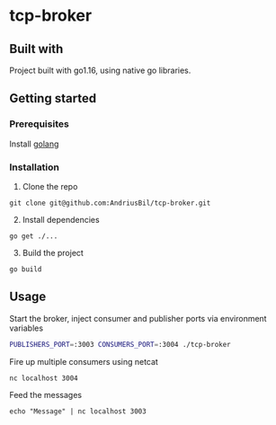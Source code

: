 # tcp-broker

## Built with
Project built with go1.16, using native go libraries.

## Getting started

### Prerequisites

Install [golang](https://golang.org/doc/install)

### Installation
1. Clone the repo
```
git clone git@github.com:AndriusBil/tcp-broker.git
```

2. Install dependencies
```
go get ./...
```

3. Build the project
```
go build
```

## Usage

Start the broker, inject consumer and publisher ports via environment variables
```bash
PUBLISHERS_PORT=:3003 CONSUMERS_PORT=:3004 ./tcp-broker 
```

Fire up multiple consumers using netcat

```
nc localhost 3004
```

Feed the messages

```
echo "Message" | nc localhost 3003
```